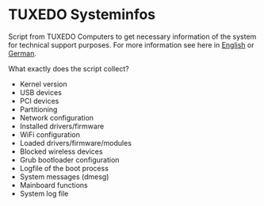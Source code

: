 # TUXEDO Systeminfos

Script from TUXEDO Computers to get necessary information of the system for technical support purposes. For more information see here in [English](https://www.tuxedocomputers.com/en/Notebooks-PCs-systeminfossh.tuxedo) or [German](https://www.tuxedocomputers.com/de/Notebooks-PCs-systeminfossh.tuxedo).

What exactly does the script collect?

* Kernel version
* USB devices
* PCI devices
* Partitioning
* Network configuration
* Installed drivers/firmware
* WiFi configuration
* Loaded drivers/firmware/modules
* Blocked wireless devices
* Grub bootloader configuration
* Logfile of the boot process
* System messages (dmesg)
* Mainboard functions
* System log file
